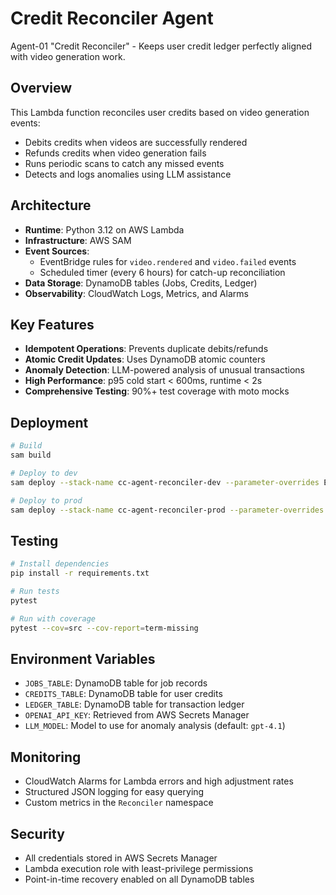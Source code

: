 # Credit Reconciler Agent

Agent-01 "Credit Reconciler" - Keeps user credit ledger perfectly aligned with video generation work.

## Overview

This Lambda function reconciles user credits based on video generation events:
- Debits credits when videos are successfully rendered
- Refunds credits when video generation fails
- Runs periodic scans to catch any missed events
- Detects and logs anomalies using LLM assistance

## Architecture

- **Runtime**: Python 3.12 on AWS Lambda
- **Infrastructure**: AWS SAM
- **Event Sources**: 
  - EventBridge rules for `video.rendered` and `video.failed` events
  - Scheduled timer (every 6 hours) for catch-up reconciliation
- **Data Storage**: DynamoDB tables (Jobs, Credits, Ledger)
- **Observability**: CloudWatch Logs, Metrics, and Alarms

## Key Features

- **Idempotent Operations**: Prevents duplicate debits/refunds
- **Atomic Credit Updates**: Uses DynamoDB atomic counters
- **Anomaly Detection**: LLM-powered analysis of unusual transactions
- **High Performance**: p95 cold start < 600ms, runtime < 2s
- **Comprehensive Testing**: 90%+ test coverage with moto mocks

## Deployment

```bash
# Build
sam build

# Deploy to dev
sam deploy --stack-name cc-agent-reconciler-dev --parameter-overrides Environment=dev

# Deploy to prod
sam deploy --stack-name cc-agent-reconciler-prod --parameter-overrides Environment=prod
```

## Testing

```bash
# Install dependencies
pip install -r requirements.txt

# Run tests
pytest

# Run with coverage
pytest --cov=src --cov-report=term-missing
```

## Environment Variables

- `JOBS_TABLE`: DynamoDB table for job records
- `CREDITS_TABLE`: DynamoDB table for user credits
- `LEDGER_TABLE`: DynamoDB table for transaction ledger
- `OPENAI_API_KEY`: Retrieved from AWS Secrets Manager
- `LLM_MODEL`: Model to use for anomaly analysis (default: `gpt-4.1`)

## Monitoring

- CloudWatch Alarms for Lambda errors and high adjustment rates
- Structured JSON logging for easy querying
- Custom metrics in the `Reconciler` namespace

## Security

- All credentials stored in AWS Secrets Manager
- Lambda execution role with least-privilege permissions
- Point-in-time recovery enabled on all DynamoDB tables